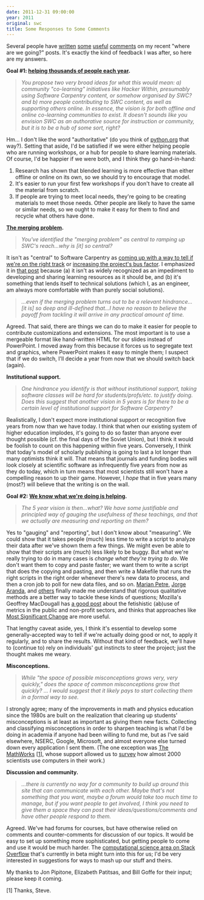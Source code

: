 ```yaml
---
date: 2011-12-31 09:00:00
year: 2011
original: swc
title: Some Responses to Some Comments
---
```

<p>Several people have <a href="{{site.baseurl}}/blog/2011/12/what-success-looks-like-five-years-out.html">written</a> <a href="{{site.baseurl}}/blog/2011/12/fork-merge-and-share.html">some</a> <a href="{{site.baseurl}}/blog/2011/12/what-ive-learned-so-far.html">useful</a> <a href="{{site.baseurl}}/blog/2011/12/organizing-instruction-and-study-to-improve-student-learning.html">comments</a> on my recent "where are we going?" posts. It's exactly the kind of feedback I was after, so here are my answers.</p>
<p><strong>Goal #1: <a href="{{site.baseurl}}/blog/2011/12/what-success-looks-like-five-years-out.html">helping thousands of people each year</a>.</strong></p>
<blockquote><p><em>You propose two very broad ideas for what this would mean: a) community "co-learning" initiatives like Hacker Within, presumably using Software Carpentry content, or somehow organised by SWC? and b) more people contributing to SWC content, as well as supporting others online. In essence, the vision is for both offline and online co-learning communities to exist. It doesn't sounds like you envision SWC as an authorative source for instruction or community, but it is to be a hub of some sort, right?</em></p></blockquote>
<p>Hm... I don't like the word "authoritative" (do you think of <a href="http://python.org">python.org</a> that way?). Setting that aside, I'd be satisfied if we were either helping people who are running workshops, or a hub for people to share learning materials. Of course, I'd be happier if we were both, and I think they go hand-in-hand:</p>
<ol>
<li>Research has shown that blended learning is more effective than either offline or online on its own, so we should try to encourage that model.</li>
<li>It's easier to run your first few workshops if you don't have to create all the material from scratch.</li>
<li>If people are trying to meet local needs, they're going to be creating materials to meet those needs. Other people are likely to have the same or similar needs, so we ought to make it easy for them to find and recycle what others have done.</li>
</ol>
<p><strong><a href="{{site.baseurl}}/blog/2011/12/fork-merge-and-share.html">The merging problem</a>.</strong></p>
<blockquote><p><em>You've identified the "merging problem" as central to ramping up SWC's reach...why is [it] so central?</em></p></blockquote>
<p>It isn't as "central" to Software Carpentry as <a href="#impact">coming up with a way to tell if we're on the right track</a> or <a href="{{site.baseurl}}/blog/2011/12/what-success-looks-like-five-years-out.html">increasing the project's bus factor</a>. I emphasized it in <a href="{{site.baseurl}}/blog/2011/12/fork-merge-and-share.html">that post</a> because (a) it isn't as widely recognized as an impediment to developing and sharing learning resources as it should be, and (b) it's something that lends itself to technical solutions (which I, as an engineer, am always more comfortable with than purely social solutions).</p>
<blockquote><p><em>...even if the merging problem turns out to be a relevant hindrance... [it is] so deep and ill-defined that...I have no reason to believe the payoff from tackling it will arrive in any practical amount of time.</em></p></blockquote>
<p>Agreed. That said, there are things we can do to make it easier for people to contribute customizations and extensions. The most important is to use a mergeable format like hand-written HTML for our slides instead of PowerPoint. I moved away from this because it forces us to segregate text and graphics, where PowerPoint makes it easy to mingle them; I suspect that if we do switch, I'll decide a year from now that we should switch back (again).</p>
<p><strong>Institutional support.</strong></p>
<blockquote><p><em>One hindrance you identify is that without institutional support, taking software classes will be hard for students/profs/etc. to justify doing. Does this suggest that another vision in 5 years is for there to be a certain level of institutional support for Software Carpentry?</em></p></blockquote>
<p>Realistically, I don't expect more institutional support or recognition five years from now than we have today. I think that when our existing system of higher education implodes, it's going to do so faster than anyone ever thought possible (cf. the final days of the Soviet Union), but I think it would be foolish to count on this happening within five years. Conversely, I think that today's model of scholarly publishing is going to last a lot longer than many optimists think it will. That means that journals and funding bodies will look closely at scientific software as infrequently five years from now as they do today, which in turn means that most scientists still won't have a compelling reason to up their game. However, I <em>hope</em> that in five years many (most?) will believe that the writing is on the wall.</p>
<p><strong>Goal #2: <a href="{{site.baseurl}}/blog/2011/12/what-success-looks-like-five-years-out.html#impact">We know what we're doing is helping</a>.</strong></p>
<blockquote>
<p id="impact"><em>The 5 year vision is then...what? We have some justifiable and principled way of gauging the usefulness of these teachings, and that we actually are measuring and reporting on them?</em></p>
</blockquote>
<p>Yes to "gauging" and "reporting", but I don't know about "measuring". We could show that it takes people (much) less time to write a script to analyze their data after we've shown them a few things. We might even be able to show that their scripts are (much) less likely to be buggy. But what we're really trying to do in many cases is <em>change what they're trying to do</em>. We don't want them to copy and paste faster; we want them to write a script that does the copying and pasting, and then write a Makefile that runs the right scripts in the right order whenever there's new data to process, and then a cron job to poll for new data files, and so on. <a href="http://mcs.open.ac.uk/mp8/">Marian Petre</a>, <a href="http://catenary.wordpress.com/about/">Jorge Aranda</a>, and <a href="http://www.amazon.com/Making-Software-Really-Works-Believe/dp/0596808321">others</a> finally made me understand that rigorous qualitative methods are a better way to tackle these kinds of questions; Mozilla's Geoffrey MacDougall has <a href="http://intangible.ca/2011/11/09/on-metrics/">a good post</a> about the fetishistic (ab)use of metrics in the public and non-profit sectors, and thinks that approaches like <a href="http://mande.co.uk/special-issues/most-significant-change-msc/">Most Significant Change</a> are more useful.</p>
<p>That lengthy caveat aside, yes, I think it's essential to develop some generally-accepted way to tell if we're actually doing good or not, to apply it regularly, and to share the results. Without that kind of feedback, we'll have to (continue to) rely on individuals' gut instincts to steer the project; just the thought makes me weary.</p>
<p><strong>Misconceptions.</strong></p>
<blockquote><p><em>While "the space of possible misconceptions grows very, very quickly," does the space of common misconceptions grow that quickly? ... I would suggest that it likely pays to start collecting them in a formal way to see.</em></p></blockquote>
<p>I strongly agree; many of the improvements in math and physics education since the 1980s are built on the realization that clearing up students' misconceptions is at least as important as giving them new facts. Collecting and classifying misconceptions in order to sharpen teaching is what I'd be doing in academia if anyone had been willing to fund me, but as I've said elsewhere, NSERC, Google, Microsoft, and almost everyone else turned down every application I sent them. (The one exception was <a href="http://www.mathworks.com/index.html">The MathWorks</a> [<a href="#1">1</a>], whose support allowed us to <a href="http://dl.acm.org/citation.cfm?id=1556928">survey</a> how almost 2000 scientists use computers in their work.)</p>
<p><strong>Discussion and community.</strong></p>
<blockquote><p><em>...there is currently no way for a community to build up around this site that can communicate with each other. Maybe that's not something that you want, maybe a forum would take too much time to manage, but if you want people to get involved, I think you need to give them a space they can post their ideas/questions/comments and have other people respond to them.</em></p></blockquote>
<p>Agreed. We've had forums for courses, but have otherwise relied on comments and counter-comments for discussion of our topics. It would be easy to set up something more sophisticated, but getting people to come and use it would be much harder. The <a href="http://www.mathworks.com/index.html">computational science area on Stack Overflow</a> that's currently in beta might turn into this for us; I'd be very interested in suggestions for ways to mash up our stuff and theirs.</p>
<p>My thanks to Jon Pipitone, Elizabeth Patitsas, and Bill Goffe for their input; please keep it coming.</p>
<p id="1">[1] Thanks, Steve.</p>
